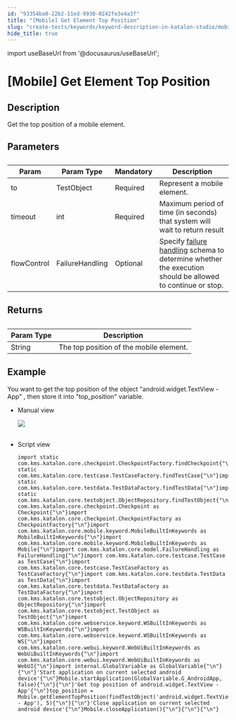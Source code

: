 ```yaml
---
id: "93354ba0-22b2-11ed-9930-0242fe3e4a3f"
title: "[Mobile] Get Element Top Position"
slug: "create-tests/keywords/keyword-description-in-katalon-studio/mobile-keywords/mobile-get-element-top-position"
hide_title: true
---
```

import useBaseUrl from '@docusaurus/useBaseUrl';


# <a id="id_0" class="anchor_top_offset"/><a id="ariaid-title1" class="anchor_top_offset"/>[Mobile] Get Element Top Position


## <a id="id_0__id_1" class="anchor_top_offset"/>Description  

              
<p xmlns="http://www.w3.org/1999/xhtml" className="p">Get the top position of a mobile element.</p> 
      

## <a id="id_0__id_2" class="anchor_top_offset"/>Parameters  

              
<table xmlns="http://www.w3.org/1999/xhtml" className="table anchor_top_offset" id="id_0__0a91c9a0-c7b4-48c5-9c59-d246ae7575b7"><caption /><thead className="thead"><tr className><th className="entry anchor_top_offset" id="id_0__0a91c9a0-c7b4-48c5-9c59-d246ae7575b7__entry__1">Param</th><th className="entry anchor_top_offset" id="id_0__0a91c9a0-c7b4-48c5-9c59-d246ae7575b7__entry__2">Param Type</th><th className="entry anchor_top_offset" id="id_0__0a91c9a0-c7b4-48c5-9c59-d246ae7575b7__entry__3">Mandatory</th><th className="entry anchor_top_offset" id="id_0__0a91c9a0-c7b4-48c5-9c59-d246ae7575b7__entry__4">Description</th></tr></thead><tbody className="tbody"><tr className><td className="entry" headers="id_0__0a91c9a0-c7b4-48c5-9c59-d246ae7575b7__entry__1 id_0__0a91c9a0-c7b4-48c5-9c59-d246ae7575b7__entry__2 id_0__0a91c9a0-c7b4-48c5-9c59-d246ae7575b7__entry__3 id_0__0a91c9a0-c7b4-48c5-9c59-d246ae7575b7__entry__4 ">to</td><td className="entry" headers="id_0__0a91c9a0-c7b4-48c5-9c59-d246ae7575b7__entry__1 id_0__0a91c9a0-c7b4-48c5-9c59-d246ae7575b7__entry__2 id_0__0a91c9a0-c7b4-48c5-9c59-d246ae7575b7__entry__3 id_0__0a91c9a0-c7b4-48c5-9c59-d246ae7575b7__entry__4 ">TestObject</td><td className="entry" headers="id_0__0a91c9a0-c7b4-48c5-9c59-d246ae7575b7__entry__1 id_0__0a91c9a0-c7b4-48c5-9c59-d246ae7575b7__entry__2 id_0__0a91c9a0-c7b4-48c5-9c59-d246ae7575b7__entry__3 id_0__0a91c9a0-c7b4-48c5-9c59-d246ae7575b7__entry__4 ">Required</td><td className="entry" headers="id_0__0a91c9a0-c7b4-48c5-9c59-d246ae7575b7__entry__1 id_0__0a91c9a0-c7b4-48c5-9c59-d246ae7575b7__entry__2 id_0__0a91c9a0-c7b4-48c5-9c59-d246ae7575b7__entry__3 id_0__0a91c9a0-c7b4-48c5-9c59-d246ae7575b7__entry__4 ">Represent a mobile element.</td></tr><tr className><td className="entry" headers="id_0__0a91c9a0-c7b4-48c5-9c59-d246ae7575b7__entry__1 id_0__0a91c9a0-c7b4-48c5-9c59-d246ae7575b7__entry__2 id_0__0a91c9a0-c7b4-48c5-9c59-d246ae7575b7__entry__3 id_0__0a91c9a0-c7b4-48c5-9c59-d246ae7575b7__entry__4 ">timeout</td><td className="entry" headers="id_0__0a91c9a0-c7b4-48c5-9c59-d246ae7575b7__entry__1 id_0__0a91c9a0-c7b4-48c5-9c59-d246ae7575b7__entry__2 id_0__0a91c9a0-c7b4-48c5-9c59-d246ae7575b7__entry__3 id_0__0a91c9a0-c7b4-48c5-9c59-d246ae7575b7__entry__4 ">int</td><td className="entry" headers="id_0__0a91c9a0-c7b4-48c5-9c59-d246ae7575b7__entry__1 id_0__0a91c9a0-c7b4-48c5-9c59-d246ae7575b7__entry__2 id_0__0a91c9a0-c7b4-48c5-9c59-d246ae7575b7__entry__3 id_0__0a91c9a0-c7b4-48c5-9c59-d246ae7575b7__entry__4 ">Required</td><td className="entry" headers="id_0__0a91c9a0-c7b4-48c5-9c59-d246ae7575b7__entry__1 id_0__0a91c9a0-c7b4-48c5-9c59-d246ae7575b7__entry__2 id_0__0a91c9a0-c7b4-48c5-9c59-d246ae7575b7__entry__3 id_0__0a91c9a0-c7b4-48c5-9c59-d246ae7575b7__entry__4 ">Maximum period of time (in seconds) that system will wait to         return result</td></tr><tr className><td className="entry" headers="id_0__0a91c9a0-c7b4-48c5-9c59-d246ae7575b7__entry__1 id_0__0a91c9a0-c7b4-48c5-9c59-d246ae7575b7__entry__2 id_0__0a91c9a0-c7b4-48c5-9c59-d246ae7575b7__entry__3 id_0__0a91c9a0-c7b4-48c5-9c59-d246ae7575b7__entry__4 ">flowControl</td><td className="entry" headers="id_0__0a91c9a0-c7b4-48c5-9c59-d246ae7575b7__entry__1 id_0__0a91c9a0-c7b4-48c5-9c59-d246ae7575b7__entry__2 id_0__0a91c9a0-c7b4-48c5-9c59-d246ae7575b7__entry__3 id_0__0a91c9a0-c7b4-48c5-9c59-d246ae7575b7__entry__4 ">FailureHandling</td><td className="entry" headers="id_0__0a91c9a0-c7b4-48c5-9c59-d246ae7575b7__entry__1 id_0__0a91c9a0-c7b4-48c5-9c59-d246ae7575b7__entry__2 id_0__0a91c9a0-c7b4-48c5-9c59-d246ae7575b7__entry__3 id_0__0a91c9a0-c7b4-48c5-9c59-d246ae7575b7__entry__4 ">Optional</td><td className="entry" headers="id_0__0a91c9a0-c7b4-48c5-9c59-d246ae7575b7__entry__1 id_0__0a91c9a0-c7b4-48c5-9c59-d246ae7575b7__entry__2 id_0__0a91c9a0-c7b4-48c5-9c59-d246ae7575b7__entry__3 id_0__0a91c9a0-c7b4-48c5-9c59-d246ae7575b7__entry__4 ">Specify <a className="xref" href="/docs/maintain/configure-failure-handling-settings-in-katalon-studio">failure handling</a> schema to         determine whether the execution should be allowed to continue or         stop.</td></tr></tbody></table> 
      

## <a id="id_0__id_3" class="anchor_top_offset"/>Returns

              
<table xmlns="http://www.w3.org/1999/xhtml" className="table anchor_top_offset" id="id_0__b27b1cae-8eaf-45a7-87a2-593af072b958"><caption /><thead className="thead"><tr className><th className="entry anchor_top_offset" id="id_0__b27b1cae-8eaf-45a7-87a2-593af072b958__entry__1">Param Type</th><th className="entry anchor_top_offset" id="id_0__b27b1cae-8eaf-45a7-87a2-593af072b958__entry__2">Description</th></tr></thead><tbody className="tbody"><tr className><td className="entry" headers="id_0__b27b1cae-8eaf-45a7-87a2-593af072b958__entry__1 id_0__b27b1cae-8eaf-45a7-87a2-593af072b958__entry__2 ">String</td><td className="entry" headers="id_0__b27b1cae-8eaf-45a7-87a2-593af072b958__entry__1 id_0__b27b1cae-8eaf-45a7-87a2-593af072b958__entry__2 ">The top position of the mobile element.</td></tr></tbody></table> 
      

## <a id="id_0__id_4" class="anchor_top_offset"/>Example 

              
<p xmlns="http://www.w3.org/1999/xhtml" className="p">You want to get the top position of the object   "android.widget.TextView - App" , then store it into   "top_position" variable.</p> 
      
<ul xmlns="http://www.w3.org/1999/xhtml" className="ul"><li className="li">     <p className="p">Manual view</p>     <p className="p">       <img className="image" src={useBaseUrl("https://github.com/katalon-studio/docs-images/raw/master/katalon-studio/docs/mobile-get-element-top-position/image2017-3-3-143A213A23.png")} /><br /><br />     </p>   </li><li className="li">     <p className="p">Script view </p>     <pre className="pre codeblock"><code>import static com.kms.katalon.core.checkpoint.CheckpointFactory.findCheckpoint{"\n"}import static com.kms.katalon.core.testcase.TestCaseFactory.findTestCase{"\n"}import static com.kms.katalon.core.testdata.TestDataFactory.findTestData{"\n"}import static com.kms.katalon.core.testobject.ObjectRepository.findTestObject{"\n"}import com.kms.katalon.core.checkpoint.Checkpoint as Checkpoint{"\n"}import com.kms.katalon.core.checkpoint.CheckpointFactory as CheckpointFactory{"\n"}import com.kms.katalon.core.mobile.keyword.MobileBuiltInKeywords as MobileBuiltInKeywords{"\n"}import com.kms.katalon.core.mobile.keyword.MobileBuiltInKeywords as Mobile{"\n"}import com.kms.katalon.core.model.FailureHandling as FailureHandling{"\n"}import com.kms.katalon.core.testcase.TestCase as TestCase{"\n"}import com.kms.katalon.core.testcase.TestCaseFactory as TestCaseFactory{"\n"}import com.kms.katalon.core.testdata.TestData as TestData{"\n"}import com.kms.katalon.core.testdata.TestDataFactory as TestDataFactory{"\n"}import com.kms.katalon.core.testobject.ObjectRepository as ObjectRepository{"\n"}import com.kms.katalon.core.testobject.TestObject as TestObject{"\n"}import com.kms.katalon.core.webservice.keyword.WSBuiltInKeywords as WSBuiltInKeywords{"\n"}import com.kms.katalon.core.webservice.keyword.WSBuiltInKeywords as WS{"\n"}import com.kms.katalon.core.webui.keyword.WebUiBuiltInKeywords as WebUiBuiltInKeywords{"\n"}import com.kms.katalon.core.webui.keyword.WebUiBuiltInKeywords as WebUI{"\n"}import internal.GlobalVariable as GlobalVariable{"\n"}{"\n"}'Start application on current selected android device'{"\n"}Mobile.startApplication(GlobalVariable.G_AndroidApp, false){"\n"}{"\n"}'Get top position of android.widget.TextView - App'{"\n"}top_position = Mobile.getElementTopPosition(findTestObject('android.widget.TextView - App'), 5){"\n"}{"\n"}'Close application on current selected android device'{"\n"}Mobile.closeApplication(){"\n"}{"\n"}{"\n"}</code></pre>   </li></ul> 
      
